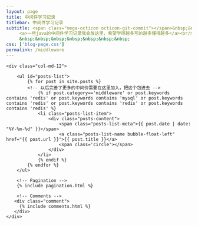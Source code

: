 ```yaml
---
layout: page
title: 中间件学习记录
titlebar: 中间件学习记录
subtitle: <span class="mega-octicon octicon-git-commit"></span>&nbsp;&nbsp;
     <a>一些java的中间件学习记录我会放这里，希望学得越多写的越多懂得越多</a><br/>
     &nbsp;&nbsp;&nbsp;&nbsp;&nbsp;&nbsp;&nbsp;
css: ['blog-page.css']
permalink: /middleware
---
```


<div class="row">

    <div class="col-md-12">

        <ul id="posts-list">
            {% for post in site.posts %}
            <!-- 以后完善了更多的中间价需要在这里加入，把这个包进去 -->
                {% if post.category=='middleware' or post.keywords contains 'redis' or post.keywords contains 'mysql' or post.keywords contains 'redis' or post.keywords contains 'redis' or post.keywords contains 'redis' %}
                <li class="posts-list-item">
                    <div class="posts-content">
                        <span class="posts-list-meta">{{ post.date | date: "%Y-%m-%d" }}</span>
                        <a class="posts-list-name bubble-float-left" href="{{ post.url }}">{{ post.title }}</a>
                        <span class='circle'></span>
                    </div>
                </li>
                {% endif %}
            {% endfor %}
        </ul> 

        <!-- Pagination -->
        {% include pagination.html %}

        <!-- Comments -->
       <div class="comment">
         {% include comments.html %}
       </div>
    </div>

</div>
<script>
    $(document).ready(function(){

        // Enable bootstrap tooltip
        $("body").tooltip({ selector: '[data-toggle=tooltip]' });

    });
</script>